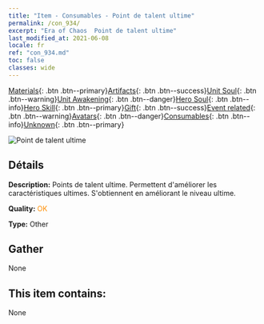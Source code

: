 ```yaml
---
title: "Item - Consumables - Point de talent ultime"
permalink: /con_934/
excerpt: "Era of Chaos  Point de talent ultime"
last_modified_at: 2021-06-08
locale: fr
ref: "con_934.md"
toc: false
classes: wide
---
```

 [Materials](/ItemsFR/){: .btn .btn--primary}[Artifacts](/ItemsFR/Artifacts/){: .btn .btn--success}[Unit Soul](/ItemsFR/UnitSoul/){: .btn .btn--warning}[Unit Awakening](/ItemsFR/UnitAwakening/){: .btn .btn--danger}[Hero Soul](/ItemsFR/HeroSoul/){: .btn .btn--info}[Hero Skill](/ItemsFR/HeroSkill/){: .btn .btn--primary}[Gift](/ItemsFR/Gift/){: .btn .btn--success}[Event related](/ItemsFR/Events/){: .btn .btn--warning}[Avatars](/ItemsFR/Avatars/){: .btn .btn--danger}[Consumables](/ItemsFR/Consumables/){: .btn .btn--info}[Unknown](/ItemsFR/Unknown/){: .btn .btn--primary}

 ![Point de talent ultime](/images/t/i_40022.png)

## Détails
 **Description:** Points de talent ultime. Permettent d'améliorer les caractéristiques ultimes. S'obtiennent en améliorant le niveau ultime.

 **Quality:** <span style="color: #FF8C00">OK</span>

 **Type:** Other

## Gather

  None

## This item contains:

  None


